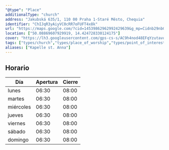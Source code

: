 ```yaml
---
"@type": "Place"
additionalType: "church"
address: "Jakubská 635/1, 110 00 Praha 1-Staré Město, Chequia"
identifier: "ChIJqR3yAiyVC0cRR7oFUFT4x8k"
url: "https://maps.google.com/?cid=14539862962992429639&g_mp=Cidnb29nbGUubWFwcy5wbGFjZXMudjEuUGxhY2VzLlNlYXJjaFRleHQQABgEIAA"
location: ["50.08869607929919, 14.424728330124175"]
cover: "https://lh3.googleusercontent.com/gps-cs-s/AC9h4nod48EFqYzutavqYG1PV2VGWLYpZk7Tf3TiByWZ-43_ALfirQRDDnw0MiefHvSlzsnV5iLP6e-8HBkFJ9tPLCcL5IwRHx9CWHPUY2_67Ez8RzMcKq2Ujwlvq3ogvqluF2Tru8dBcA=w408-h544-k-no"
tags: ["types/church","types/place_of_worship","types/point_of_interest","types/establishment","temple"]
aliases: ["Kapelle st. Anna"]
---
```

## Horario

| Día  | Apertura  | Cierre  |
|---|---|---|
| lunes | 06:30 | 08:00 |
| martes | 06:30 | 08:00 |
| miércoles | 06:30 | 08:00 |
| jueves | 06:30 | 08:00 |
| viernes | 06:30 | 08:00 |
| sábado | 06:30 | 08:00 |
| domingo | 06:30 | 08:00 |